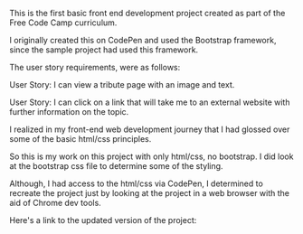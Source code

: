 This is the first basic front end development project created as part of the Free Code Camp curriculum.

I originally created this on CodePen and used the Bootstrap framework, since the sample project had used this framework.

The user story requirements, were as follows:

User Story: I can view a tribute page with an image and text.

User Story: I can click on a link that will take me to an external website with further information on the topic.

I realized in my front-end web development journey that I had glossed over some of the basic html/css principles.

So this is my work on this project with only html/css, no bootstrap. I did look at the bootstrap css file to determine some of the styling.

Although, I had access to the html/css via CodePen, I determined to recreate the project just by looking at the project in a web browser with the aid of Chrome dev tools.

Here's a link to the updated version of the project:
